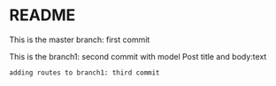 # README

This is the master branch: first commit

This is the branch1: second commit
	with model Post title and body:text

	adding routes to branch1: third commit
